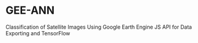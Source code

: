 # GEE-ANN
Classification of Satellite Images Using Google Earth Engine JS API for Data Exporting and TensorFlow
